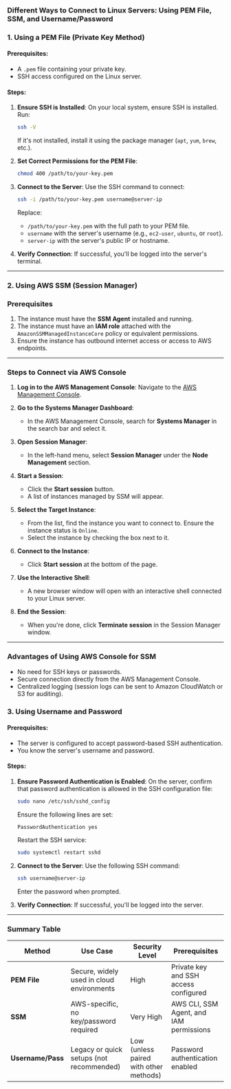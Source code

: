 ### Different Ways to Connect to Linux Servers: Using PEM File, SSM, and Username/Password

### **1. Using a PEM File (Private Key Method)**
#### Prerequisites:
- A `.pem` file containing your private key.
- SSH access configured on the Linux server.

#### Steps:
1. **Ensure SSH is Installed**:
   On your local system, ensure SSH is installed. Run:
   ```bash
   ssh -V
   ```
   If it's not installed, install it using the package manager (`apt`, `yum`, `brew`, etc.).

2. **Set Correct Permissions for the PEM File**:
   ```bash
   chmod 400 /path/to/your-key.pem
   ```

3. **Connect to the Server**:
   Use the SSH command to connect:
   ```bash
   ssh -i /path/to/your-key.pem username@server-ip
   ```
   Replace:
   - `/path/to/your-key.pem` with the full path to your PEM file.
   - `username` with the server's username (e.g., `ec2-user`, `ubuntu`, or `root`).
   - `server-ip` with the server's public IP or hostname.

4. **Verify Connection**:
   If successful, you'll be logged into the server's terminal.

---

### **2. Using AWS SSM (Session Manager)**

### **Prerequisites**
1. The instance must have the **SSM Agent** installed and running.
2. The instance must have an **IAM role** attached with the `AmazonSSMManagedInstanceCore` policy or equivalent permissions.
3. Ensure the instance has outbound internet access or access to AWS endpoints.

---

### **Steps to Connect via AWS Console**
1. **Log in to the AWS Management Console**:
   Navigate to the [AWS Management Console](https://aws.amazon.com/console/).

2. **Go to the Systems Manager Dashboard**:
   - In the AWS Management Console, search for **Systems Manager** in the search bar and select it.

3. **Open Session Manager**:
   - In the left-hand menu, select **Session Manager** under the **Node Management** section.

4. **Start a Session**:
   - Click the **Start session** button.
   - A list of instances managed by SSM will appear.

5. **Select the Target Instance**:
   - From the list, find the instance you want to connect to. Ensure the instance status is `Online`.
   - Select the instance by checking the box next to it.

6. **Connect to the Instance**:
   - Click **Start session** at the bottom of the page.

7. **Use the Interactive Shell**:
   - A new browser window will open with an interactive shell connected to your Linux server.

8. **End the Session**:
   - When you're done, click **Terminate session** in the Session Manager window.

---

### **Advantages of Using AWS Console for SSM**
- No need for SSH keys or passwords.
- Secure connection directly from the AWS Management Console.
- Centralized logging (session logs can be sent to Amazon CloudWatch or S3 for auditing).


### **3. Using Username and Password**
#### Prerequisites:
- The server is configured to accept password-based SSH authentication.
- You know the server's username and password.

#### Steps:
1. **Ensure Password Authentication is Enabled**:
   On the server, confirm that password authentication is allowed in the SSH configuration file:
   ```bash
   sudo nano /etc/ssh/sshd_config
   ```
   Ensure the following lines are set:
   ```plaintext
   PasswordAuthentication yes
   ```
   Restart the SSH service:
   ```bash
   sudo systemctl restart sshd
   ```

2. **Connect to the Server**:
   Use the following SSH command:
   ```bash
   ssh username@server-ip
   ```
   Enter the password when prompted.

3. **Verify Connection**:
   If successful, you'll be logged into the server.

---

### **Summary Table**

| Method          | Use Case                                       | Security Level                     | Prerequisites                             |
|------------------|-----------------------------------------------|------------------------------------|------------------------------------------|
| **PEM File**     | Secure, widely used in cloud environments     | High                              | Private key and SSH access configured    |
| **SSM**          | AWS-specific, no key/password required        | Very High                         | AWS CLI, SSM Agent, and IAM permissions  |
| **Username/Pass**| Legacy or quick setups (not recommended)      | Low (unless paired with other methods) | Password authentication enabled         |
